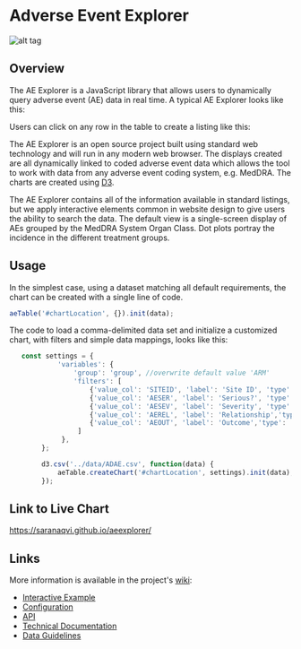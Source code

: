 # Adverse Event Explorer

![alt tag](https://user-images.githubusercontent.com/31038805/30923072-ee757b02-a378-11e7-91a5-dd2bb31f402c.gif)

## Overview
The AE Explorer is a JavaScript library that allows users to dynamically query adverse event (AE) data in real time. A typical AE Explorer looks like this: 



Users can click on any row in the table to create a listing like this: 



The AE Explorer is an open source project built using standard web technology and will run in any modern web browser. The displays created are all dynamically linked to coded adverse event data which allows the tool to work with data from any adverse event coding system, e.g. MedDRA. The charts are created using [D3](http://www.d3js.org "D3.js").

The AE Explorer contains all of the information available in standard listings, but we apply interactive elements common in website design to give users the ability to search the data. The default view is a single-screen display of AEs grouped by the MedDRA System Organ Class. Dot plots portray the incidence in the different treatment groups. 

## Usage
In the simplest case, using a dataset matching all default requirements, the chart can be created with a single line of code.

```javascript
aeTable('#chartLocation', {}).init(data);
```

The code to load a comma-delimited data set and initialize a customized chart, with filters and simple data mappings, looks like this: 

```javascript
   const settings = {
            'variables': {
                'group': 'group', //overwrite default value 'ARM'
                'filters': [
                    {'value_col': 'SITEID', 'label': 'Site ID', 'type': 'participant' },
                    {'value_col': 'AESER', 'label': 'Serious?', 'type': 'event' }, 
                    {'value_col': 'AESEV', 'label': 'Severity', 'type': 'event' }, 
                    {'value_col': 'AEREL', 'label': 'Relationship','type': 'event' }, 
                    {'value_col': 'AEOUT', 'label': 'Outcome','type': 'event' }, 
                 ]
             },
        };

        d3.csv('../data/ADAE.csv', function(data) {
            aeTable.createChart('#chartLocation', settings).init(data);
        });
```
## Link to Live Chart
https://saranaqvi.github.io/aeexplorer/


## Links

More information is available in the project's [wiki](https://github.com/RhoInc/aeexplorer/wiki): 

- [Interactive Example]( https://saranaqvi.github.io/aeexplorer/)
- [Configuration](https://github.com/RhoInc/aeexplorer/wiki/Configuration) 
- [API](https://github.com/RhoInc/aeexplorer/wiki/API)
- [Technical Documentation](https://github.com/RhoInc/aeexplorer/wiki/Technical-Documentation) 
- [Data Guidelines](https://github.com/RhoInc/aeexplorer/wiki/Data-Guidelines)
